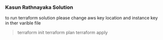 ### Kasun Rathnayaka Solution 

to run terraform solution please change aws key location and instance key in ther varible file 

> terraform init 
> terraform plan
> terraform apply

